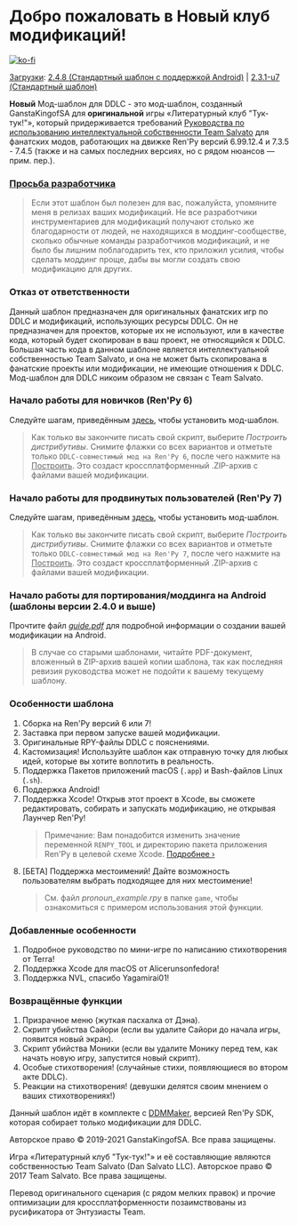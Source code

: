 # Добро пожаловать в Новый клуб модификаций!

[![ko-fi](https://www.ko-fi.com/img/githubbutton_sm.svg)](https://ko-fi.com/K3K22K8SU)

<u>Загрузки</u>: [2.4.8 (Стандартный шаблон с поддержкой Android)](https://github.com/GanstaKingofSA/DDLCModTemplate2.0/releases/2.4.8) | [2.3.1-u7 (Стандартный шаблон)](https://github.com/GanstaKingofSA/DDLCModTemplate2.0/releases/2.3.1-u7)

**Новый** Мод-шаблон для DDLC - это мод-шаблон, созданный GanstaKingofSA для **оригинальной** игры «Литературный клуб "Тук-тук!"», который придерживается требований [Руководства по использованию интеллектуальной собственности Team Salvato](http://teamsalvato.com/ip-guidelines/) для фанатских модов, работающих на движке Ren'Py версий 6.99.12.4 и 7.3.5 - 7.4.5 (также и на самых последних версиях, но с рядом нюансов — прим. пер.).

### **<u>Просьба разработчика</u>**
> Если этот шаблон был полезен для вас, пожалуйста, упомяните меня в релизах ваших модификаций. Не все разработчики инструментариев для модификаций получают столько же благодарности от людей, не находящихся в моддинг-сообществе, сколько обычные команды разработчиков модификаций, и не было бы лишним поблагодарить тех, кто приложил усилия, чтобы сделать моддинг проще, дабы вы могли создать свою модификацию для других.

### Отказ от ответственности
Данный шаблон предназначен для оригинальных фанатских игр по DDLC и модификаций, использующих ресурсы DDLC. 
Он не предназначен для проектов, которые их не используют, или в качестве кода, который будет скопирован в ваш проект, не относящийся к DDLC.
Большая часть кода в данном шаблоне является интеллектуальной собственностью Team Salvato, и она не может быть скопирована в фанатские проекты или модификации, не имеющие отношения к DDLC.
Мод-шаблон для DDLC никоим образом не связан с Team Salvato.

### Начало работы для новичков (Ren'Py 6)
Следуйте шагам, приведённым [здесь](https://ganstakingofsa.github.io/information/guides/Installing-the-Mod-Template-Legacy.html), чтобы установить мод-шаблон.
> Как только вы закончите писать свой скрипт, выберите *Построить дистрибутивы*. Снимите флажки со всех вариантов и отметьте только `DDLC-совместимый мод на Ren'Py 6`, после чего нажмите на <u>Построить</u>. Это создаст кроссплатформенный .ZIP-архив с файлами вашей модификации.

### Начало работы для продвинутых пользователей (Ren'Py 7)
Следуйте шагам, приведённым [здесь](https://ganstakingofsa.github.io/information/guides/Installing-the-Mod-Template-Recent.html), чтобы установить мод-шаблон.
> Как только вы закончите писать свой скрипт, выберите *Построить дистрибутивы*. Снимите флажки со всех вариантов и отметьте только `DDLC-совместимый мод на Ren'Py 7`, после чего нажмите на <u>Построить</u>. Это создаст кроссплатформенный .ZIP-архив с файлами вашей модификации.

### Начало работы для портирования/моддинга на Android (шаблоны версии 2.4.0 и выше)
Прочтите файл [*guide.pdf*](guide.pdf) для подробной информации о создании вашей модификации на Android.
> В случае со старыми шаблонами, читайте PDF-документ, вложенный в ZIP-архив вашей копии шаблона, так как последняя ревизия руководства может не подойти к вашему текущему шаблону.

### Особенности шаблона
1. Сборка на Ren'Py версий 6 или 7!
2. Заставка при первом запуске вашей модификации.
3. Оригинальные RPY-файлы DDLC с пояснениями.
4. Кастомизация! Используйте шаблон как отправную точку для любых идей, которые вы хотите воплотить в реальность.
5. Поддержка Пакетов приложений macOS (`.app`) и Bash-файлов Linux (`.sh`).
6. Поддержка Android!
7. Поддержка Xcode! Открыв этот проект в Xcode, вы сможете редактировать, собирать и запускать модификацию, не открывая Лаунчер Ren'Py!
    > Примечание: Вам понадобится изменить значение переменной `RENPY_TOOL` и директорию пакета приложения Ren'Py в целевой схеме Xcode. [Подробнее &rsaquo;](XCODE.md)
8. [БЕТА] Поддержка местоимений! Дайте возможность пользователям выбрать подходящее для них местоимение!
    > См. файл *pronoun_example.rpy* в папке `game`, чтобы ознакомиться с примером использования этой функции.

### Добавленные особенности
1. Подробное руководство по мини-игре по написанию стихотворения от Terra!
2. Поддержка Xcode для macOS от Alicerunsonfedora!
3. Поддержка NVL, спасибо Yagamirai01!

### Возвращённые функции
1. Призрачное меню (жуткая пасхалка от Дэна).
2. Скрипт убийства Сайори (если вы удалите Сайори до начала игры, появится новый экран).
3. Скрипт убийства Моники (если вы удалите Монику перед тем, как начать новую игру, запустится новый скрипт).
4. Особые стихотворения! (случайные стихи, появляющиеся во втором акте DDLC).
5. Реакции на стихотворения! (девушки делятся своим мнением о ваших стихотворениях!)

Данный шаблон идёт в комплекте с [DDMMaker](https://github.com/GanstaKingofSA/DDLC-ModMaker/releases), версией Ren'Py SDK, которая собирает только модификации для DDLC.

Авторское право © 2019-2021 GanstaKingofSA. Все права защищены.

Игра «Литературный клуб "Тук-тук!"» и её составляющие являются собственностью Team Salvato (Dan Salvato LLC). Авторское право © 2017 Team Salvato. Все права защищены.

Перевод оригинального сценария (с рядом мелких правок) и прочие оптимизации для кроссплатформенности позаимствованы из русификатора от Энтузиасты Team.
